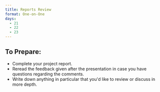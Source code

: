 ```yaml
---
title: Reports Review
format: One-on-One
days:
  - 21
  - 22
  - 23
---
```


To Prepare:
------------
- Complete your project report.
- Reread the feedback given after the presentation in case you have questions regarding the comments.
- Write down anything in particular that you'd like to review or discuss in more depth.
